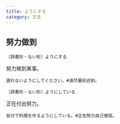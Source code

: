 ```yaml
---
title: ようにする
category: 文法
---
```


## 努力做到

`〔辞書形・ない形〕ようにする`

努力做到某事。

```example
遅れないようにしてください。#请尽量别迟到。
```

`〔辞書形・ない形〕ようにしている`

正在付出努力。

```example
自分で料理を作るようにしている。#正在努力自己做饭。
```
